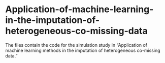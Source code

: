 # Application-of-machine-learning-in-the-imputation-of-heterogeneous-co-missing-data

The files contain the code for the simulation study in “Application of machine learning methods in the imputation of heterogeneous co-missing data.”
